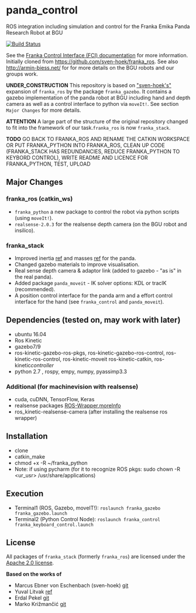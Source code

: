 # panda_control
ROS integration including simulation and control for the Franka Emika Panda Research Robot at BGU

[![Build Status][travis-status]][travis]

See the [Franka Control Interface (FCI) documentation][fci-docs] for more information.
Initially cloned from https://github.com/sven-hoek/franka_ros. See also http://armin-biess.net/ for
for more details on the BGU robots and our groups work.


**UNDER_CONSTRUCTION**
This repository is based on ["sven-hoek's"](https://github.com/sven-hoek/franka_ros) expansion of `franka_ros` by the package `franka_gazebo`. It contains a gazebo implementation of the panda robot at BGU including hand and depth camera as well as a control interface to python via `moveIt!`. See section `Major Changes` for more details.

**ATTENTION**  A large part of the structure of the original repository changed to fit into the framework of our task.`franka_ros` is now `franka_stack`.

**TODO** GO BACK TO FRANKA_ROS AND RENAME THE CATKIN WORKSPACE OR PUT FRANKA_PYTHON INTO FRANKA_ROS, CLEAN UP CODE (FRANKA_STACK HAS REDUNDANCIES, REDUCE FRANKA_PYTHON TO KEYBORD CONTROL), WRITE README AND LICENCE FOR FRANKA_PYTHON, TEST, UPLOAD

## Major Changes
### franka_ros (catkin_ws)
* `franka_python` a new package to control the robot via python scripts (using `moveIt!`).
* `realsense-2.0.3` for the realsense depth camera (on the BGU robot and insilico).
### franka_stack
* Improved inertia [ref](https://github.com/mkrizmancic) and masses [ref](https://github.com/erdalpekel) for the panda.
* Changed gazebo materials to improve visualisation.
* Real sense depth camera & adaptor link (added to gazebo - "as is" in the real panda).
* Added package `panda_moveit` - IK solver options: KDL or tracIK (recommended).
* A position control interface for the panda arm and a effort control interface for the hand (see `franka_control` and `panda_moveit`).

## Dependencies (tested on, may work with later)
* ubuntu 16.04
* Ros Kinetic
* gazebo7/9
* ros-kinetic-gazebo-ros-pkgs, ros-kinetic-gazebo-ros-control, ros-kinetic-ros-control, ros-kinetic-moveit ros-kinetic-catkin, ros-kinetic*controller*
* python 2.7 , rospy, empy, numpy, pyassimp3.3

### Additional (for machinevision with realsense)
* cuda, cuDNN, TensorFlow, Keras
* realsense packages [ROS-Wrapper](https://github.com/IntelRealSense/realsense-ros/releases),[moreInfo](https://github.com/IntelRealSense/realsense-ros/issues/395)
* ros_kinetic-realsense-camera (after installing the realsense ros wrapper)


## Installation
* clone
* catkin_make
* chmod +x -R ~/franka_python
* Note: if using pycharm (for it to recognize ROS pkgs: sudo chown -R <ur_usr> /usr/share/applications)
  

## Execution
* Terminal1 (ROS, Gazebo, moveIT!): `roslaunch franka_gazebo franka_gazebo.launch`
* Terminal2 (Python Control Node): `roslaunch franka_control franka_keyboard_control.launch`


## License

All packages of `franka_stack` (formerly `franka_ros`) are licensed under the [Apache 2.0 license][apache-2.0].

[apache-2.0]: https://www.apache.org/licenses/LICENSE-2.0.html
[fci-docs]: https://frankaemika.github.io/docs
[travis-status]: https://travis-ci.org/frankaemika/franka_ros.svg?branch=kinetic-devel
[travis]: https://travis-ci.org/frankaemika/franka_ros

**Based on the works of**
* Marcus Ebner von Eschenbach (sven-hoek) [git](https://github.com/sven-hoek/franka_ros) 
* Yuval Litvak [ref](https://arxiv.org/abs/1809.10699)
* Erdal Pekel [git](https://github.com/erdalpekel)
* Marko Križmančić [git](https://github.com/mkrizmancic) 
